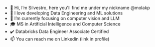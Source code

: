 - 👋 Hi, I’m Silvestro, here you'll find me under my nickname @molakp
- 👀 I love developing Data Engineering and ML solutions
- 🌱 I’m currently focusing on computer vision and LLM
- 🎓 MS in Artificial Intelligence and Computer Science
- ✔️ Databricks Data Engineer Associate Certified
- 📫 You can reach me on Linkedin (link in profile)

<!---
molakp/molakp is a ✨ special ✨ repository because its `README.md` (this file) appears on your GitHub profile.
You can click the Preview link to take a look at your changes.
--->
